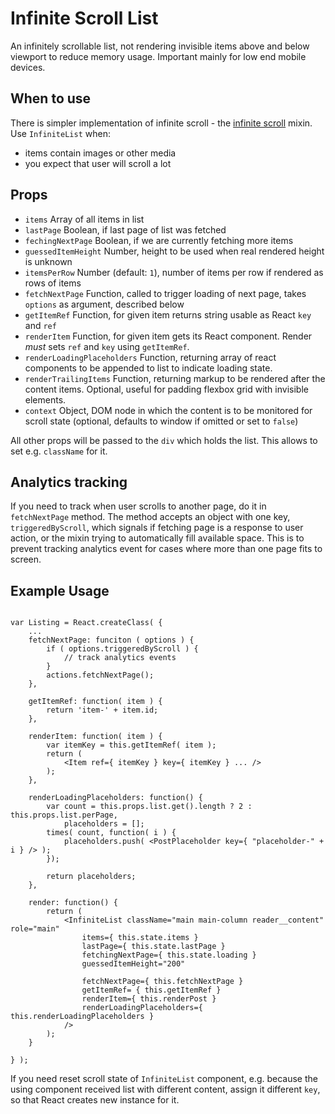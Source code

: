Infinite Scroll List
====================

An infinitely scrollable list, not rendering invisible items above and below viewport to reduce memory usage.
Important mainly for low end mobile devices.

## When to use

There is simpler implementation of infinite scroll - the [infinite scroll](../mixins/infinite-scroll/) mixin. Use `InfiniteList` when:

* items contain images or other media
* you expect that user will scroll a lot

## Props

* `items` Array of all items in list
* `lastPage` Boolean, if last page of list was fetched
* `fechingNextPage` Boolean, if we are currently fetching more items
* `guessedItemHeight` Number, height to be used when real rendered height is unknown
* `itemsPerRow` Number (default: `1`), number of items per row if rendered as rows of items
* `fetchNextPage` Function, called to trigger loading of next page, takes `options` as argument, described below
* `getItemRef` Function, for given item returns string usable as React `key` and `ref`
* `renderItem` Function, for given item gets its React component. Render *must* sets `ref` and `key` using `getItemRef`.
* `renderLoadingPlaceholders` Function, returning array of react components to be appended to list to indicate loading state.
* `renderTrailingItems` Function, returning markup to be rendered after the content items. Optional, useful for padding flexbox grid with invisible elements.
* `context` Object, DOM node in which the content is to be monitored for scroll state (optional, defaults to window if omitted or set to `false`)

All other props will be passed to the `div` which holds the list. This allows to set e.g. `className` for it.

## Analytics tracking

If you need to track when user scrolls to another page, do it in `fetchNextPage` method. The method accepts an object with one key, `triggeredByScroll`, which signals if fetching page is a response to user action, or the mixin trying to automatically fill available space. This is to prevent tracking analytics event for cases where more than one page fits to screen.

## Example Usage

```

var Listing = React.createClass( {
	...
	fetchNextPage: funciton ( options ) {
		if ( options.triggeredByScroll ) {
			// track analytics events
		}
		actions.fetchNextPage();
	},

	getItemRef: function( item ) {
		return 'item-' + item.id;
	},

	renderItem: function( item ) {
		var itemKey = this.getItemRef( item );
		return (
			<Item ref={ itemKey } key={ itemKey } ... />
		);
	},

	renderLoadingPlaceholders: function() {
		var count = this.props.list.get().length ? 2 : this.props.list.perPage,
			placeholders = [];
		times( count, function( i ) {
			placeholders.push( <PostPlaceholder key={ "placeholder-" + i } /> );
		});

		return placeholders;
	},

	render: function() {
		return (
			<InfiniteList className="main main-column reader__content" role="main"
				items={ this.state.items }
				lastPage={ this.state.lastPage }
				fetchingNextPage={ this.state.loading }
				guessedItemHeight="200"

				fetchNextPage={ this.fetchNextPage }
				getItemRef= { this.getItemRef }
				renderItem={ this.renderPost }
				renderLoadingPlaceholders={ this.renderLoadingPlaceholders }
			/>
		);
	}

} );

```

If you need reset scroll state of `InfiniteList` component, e.g. because the using component received list with different content, assign it different `key`, so that React creates new instance for it.
